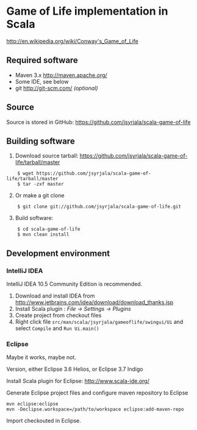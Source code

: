 # Game of Life implementation in Scala

http://en.wikipedia.org/wiki/Conway's_Game_of_Life

## Required software

- Maven 3.x http://maven.apache.org/
- Some IDE, see below
- git http://git-scm.com/ _(optional)_

## Source

Source is stored in GitHub: https://github.com/jsyrjala/scala-game-of-life

## Building software

1. Download source tarball: https://github.com/jsyrjala/scala-game-of-life/tarball/master

```
    $ wget https://github.com/jsyrjala/scala-game-of-life/tarball/master
    $ tar -zxf master
```

2. Or make a git clone

```
    $ git clone git://github.com/jsyrjala/scala-game-of-life.git
```

3. Build software:

```
    $ cd scala-game-of-life
    $ mvn clean install
```

## Development environment

### IntelliJ IDEA

IntelliJ IDEA 10.5 Community Edition is recommended.

1. Download and install IDEA from http://www.jetbrains.com/idea/download/download_thanks.jsp
2. Install Scala plugin : _File -> Settings -> Plugins_
3. Create project from checkout files
4. Right click file `src/man/scala/jsyrjala/gameoflife/swingui/Ui` and select `Compile` and `Run Ui.main()`


### Eclipse

Maybe it works, maybe not.

Version, either Eclipse 3.6 Helios, or Eclipse 3.7 Indigo

Install Scala plugin for Eclipse: http://www.scala-ide.org/

Generate Eclipse project files and configure maven repository to Eclipse
```
mvn eclipse:eclipse
mvn -Declipse.workspace=/path/to/workspace eclipse:add-maven-repo
```
Import checkouted in Eclipse.

